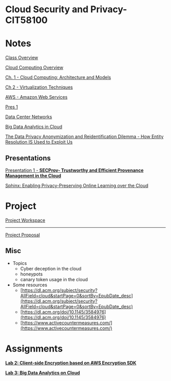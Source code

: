 # Cloud Security and Privacy- CIT58100

# Notes

[Class Overview](Cloud%20Security%20and%20Privacy-%20CIT58100/Class%20Overview.md)

[Cloud Computing Overview](Cloud%20Security%20and%20Privacy-%20CIT58100/Cloud%20Computing%20Overview.md)

[Ch. 1 - Cloud Computing: Architecture and Models](Cloud%20Security%20and%20Privacy-%20CIT58100/Ch%201%20-%20Cloud%20Computing%20Architecture%20and%20Models.md)

[Ch 2 - Virtualization Techniques](Cloud%20Security%20and%20Privacy-%20CIT58100/Ch%202%20-%20Virtualization%20Techniques.md)

[AWS - Amazon Web Services](Cloud%20Security%20and%20Privacy-%20CIT58100/AWS%20-%20Amazon%20Web%20Services.md)

[Pres 1](Cloud%20Security%20and%20Privacy-%20CIT58100/Pres%201.md)

[Data Center Networks](Cloud%20Security%20and%20Privacy-%20CIT58100/Data%20Center%20Networks.md)

[Big Data Analytics in Cloud](Cloud%20Security%20and%20Privacy-%20CIT58100/Big%20Data%20Analytics%20in%20Cloud.md)

[The Data Privacy Anonymization and Reidentification Dilemma - How Entity Resolution IS Used to Exploit Us](Cloud%20Security%20and%20Privacy-%20CIT58100/The%20Data%20Privacy%20Anonymization%20and%20Reidentificatio.md)

## Presentations

[Presentation 1 - **SECProv- Trustworthy and Efficient Provenance Management in the Cloud**](Cloud%20Security%20and%20Privacy-%20CIT58100/Presentation%201%20-%20SECProv-%20Trustworthy%20and%20Efficien.md)

[Sphinx: Enabling Privacy-Preserving Online Learning over the Cloud](Cloud%20Security%20and%20Privacy-%20CIT58100/Sphinx%20Enabling%20Privacy-Preserving%20Online%20Learning.md)

# Project

[Project Workspace](Cloud%20Security%20and%20Privacy-%20CIT58100/Project%20Workspace.md)

---

[Project Proposal](Cloud%20Security%20and%20Privacy-%20CIT58100/Project%20Proposal.md)

## Misc

- Topics
    - Cyber deception in the cloud
    - honeypots
    - canary token usage in the cloud
- Some resources
    - [https://dl.acm.org/subject/security?AllField=cloud&startPage=0&sortBy=EpubDate_desc](https://dl.acm.org/subject/security?AllField=cloud&startPage=0&sortBy=EpubDate_desc)
    - [https://dl.acm.org/doi/10.1145/3584976](https://dl.acm.org/doi/10.1145/3584976)
    - [https://www.activecountermeasures.com/](https://www.activecountermeasures.com/)

# Assignments

[**Lab 2: Client-side Encryption based on AWS Encryption SDK**](Cloud%20Security%20and%20Privacy-%20CIT58100/Lab%202%20Client-side%20Encryption%20based%20on%20AWS%20Encrypti.md)

[**Lab 3: Big Data Analytics on Cloud**](Cloud%20Security%20and%20Privacy-%20CIT58100/Lab%203%20Big%20Data%20Analytics%20on%20Cloud.md)